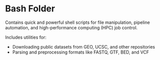# Bash Folder

Contains quick and powerful shell scripts for file manipulation, pipeline automation, and high-performance computing (HPC) job control.

Includes utilities for:
- Downloading public datasets from GEO, UCSC, and other repositories
- Parsing and preprocessing formats like FASTQ, GTF, BED, and VCF
